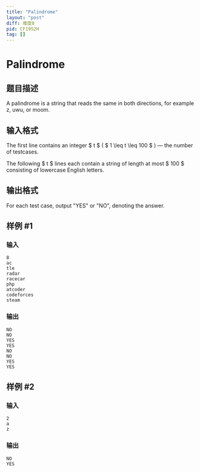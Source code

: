 ```yaml
---
title: "Palindrome"
layout: "post"
diff: 难度0
pid: CF1952H
tag: []
---
```


# Palindrome

## 题目描述

A palindrome is a string that reads the same in both directions, for example z, uwu, or moom.

## 输入格式

The first line contains an integer $ t $ ( $ 1 \leq t \leq 100 $ ) — the number of testcases.

The following $ t $ lines each contain a string of length at most $ 100 $ consisting of lowercase English letters.

## 输出格式

For each test case, output "YES" or "NO", denoting the answer.

## 样例 #1

### 输入

```
8
ac
tle
radar
racecar
php
atcoder
codeforces
steam
```

### 输出

```
NO
NO
YES
YES
NO
NO
YES
YES
```

## 样例 #2

### 输入

```
2
a
z
```

### 输出

```
NO
YES
```

